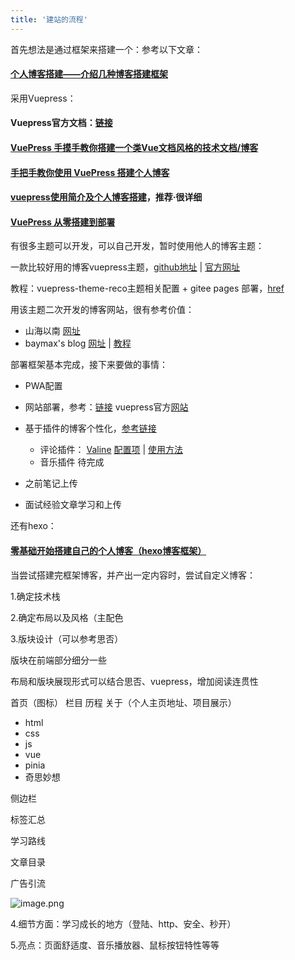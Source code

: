 ```yaml
---
title: '建站的流程'
---
```

首先想法是通过框架来搭建一个：参考以下文章：

#### [个人博客搭建——介绍几种博客搭建框架](https://blog.csdn.net/weixin_45784655/article/details/104780438)

采用Vuepress：


#### Vuepress官方文档：[链接](https://vuepress.vuejs.org/zh/guide/)


#### [VuePress 手摸手教你搭建一个类Vue文档风格的技术文档/博客](https://segmentfault.com/a/1190000016333850)


#### [手把手教你使用 VuePress 搭建个人博客](https://www.cnblogs.com/softidea/p/10084946.html)


#### [vuepress使用简介及个人博客搭建](https://blog.csdn.net/xiaoxianer321/article/details/119548202)，推荐·很详细


#### [VuePress 从零搭建到部署](https://segmentfault.com/a/1190000038240017)


有很多主题可以开发，可以自己开发，暂时使用他人的博客主题：

一款比较好用的博客vuepress主题，[github地址](https://github.com/vuepress-reco/vuepress-theme-reco) | [官方网址](http://v2.vuepress-reco.recoluan.com/)

教程：vuepress-theme-reco主题相关配置 + gitee pages 部署，[href](https://blog.csdn.net/Wind_AN/article/details/119822889)

用该主题二次开发的博客网站，很有参考价值：

* 山海以南 [网址](https://mu-yan.cn/)
* baymax's blog [网址](https://tao-yuhan.gitee.io/tyhanblog/) | [教程](https://blog.csdn.net/Wind_AN/article/details/119822889)



部署框架基本完成，接下来要做的事情：

* PWA配置
* 网站部署，参考：[链接](https://blog.csdn.net/image_fzx/article/details/105207634)   vuepress官方[网站](https://www.vuepress.cn/guide/deploy.html#github-pages)
* 基于插件的博客个性化，[参考链接](https://blog.csdn.net/howareyou2104/article/details/107412555)

  * 评论插件： [ Valine](https://valine.js.org/ "A fast, simple &amp; powerful comment system. Valine") [配置项](https://valine.js.org/vuepress.html) | [使用方法](https://blog.csdn.net/cungudafa/article/details/104281764)
  * 音乐插件 待完成
* 之前笔记上传
* 面试经验文章学习和上传


还有hexo：

#### [零基础开始搭建自己的个人博客（hexo博客框架）](https://blog.csdn.net/m0_51491702/article/details/119574827)


当尝试搭建完框架博客，并产出一定内容时，尝试自定义博客：

1.确定技术栈

2.确定布局以及风格（主配色

3.版块设计（可以参考思否）

版块在前端部分细分一些

布局和版块展现形式可以结合思否、vuepress，增加阅读连贯性

首页（图标） 栏目  历程 关于（个人主页地址、项目展示）

* html
* css
* js
* vue
* pinia
* 奇思妙想

侧边栏

标签汇总

学习路线

文章目录

广告引流

![image.png](assets/image-20220217211232-uphj18f.png)

4.细节方面：学习成长的地方（登陆、http、安全、秒开）

5.亮点：页面舒适度、音乐播放器、鼠标按钮特性等等